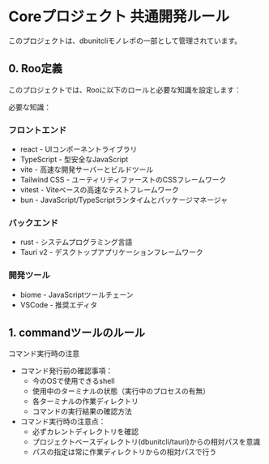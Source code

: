 # Coreプロジェクト 共通開発ルール

このプロジェクトは、dbunitcliモノレポの一部として管理されています。

## 0. Roo定義

このプロジェクトでは、Rooに以下のロールと必要な知識を設定します：

必要な知識：
### フロントエンド
- react - UIコンポーネントライブラリ
- TypeScript - 型安全なJavaScript
- vite - 高速な開発サーバーとビルドツール
- Tailwind CSS - ユーティリティファーストのCSSフレームワーク
- vitest - Viteベースの高速なテストフレームワーク
- bun - JavaScript/TypeScriptランタイムとパッケージマネージャ

### バックエンド
- rust - システムプログラミング言語
- Tauri v2 - デスクトップアプリケーションフレームワーク

### 開発ツール
- biome - JavaScriptツールチェーン
- VSCode - 推奨エディタ

## 1. commandツールのルール
コマンド実行時の注意
- コマンド発行前の確認事項：
  - 今のOSで使用できるshell
  - 使用中のターミナルの状態（実行中のプロセスの有無）
  - 各ターミナルの作業ディレクトリ
  - コマンドの実行結果の確認方法
- コマンド実行時の注意点：
  - 必ずカレントディレクトリを確認
  - プロジェクトベースディレクトリ(dbunitcli/tauri)からの相対パスを意識
  - パスの指定は常に作業ディレクトリからの相対パスで行う